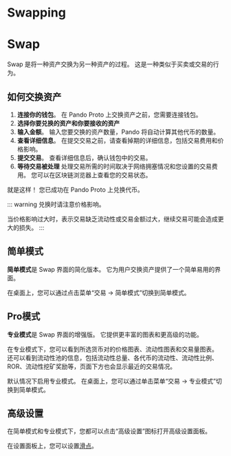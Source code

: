 # Swapping

# Swap

Swap 是将一种资产交换为另一种资产的过程。 这是一种类似于买卖或交易的行为。

## 如何交换资产

1. **连接你的钱包**。
    在 Pando Proto 上交换资产之前，您需要连接钱包。
2. **选择你要兑换的资产和你要接收的资产**
3. **输入金额**。
    输入您要交换的资产数量，Pando 将自动计算其他代币的数量。
4. **查看详细信息**。
    在提交交易之前，请查看掉期的详细信息，包括交易费用和价格影响。
5. **提交交易**。
    查看详细信息后，确认钱包中的交易。
6. **等待交易被处理**
    处理交易所需的时间取决于网络拥塞情况和您设置的交易费用。 您可以在区块链浏览器上查看您的交易状态。

就是这样！ 您已成功在 Pando Proto 上兑换代币。

::: warning
兑换时请注意价格影响。

当价格影响过大时，表示交易缺乏流动性或交易金额过大，继续交易可能会造成更大的损失。
:::


## 简单模式

**简单模式**是 Swap 界面的简化版本。 它为用户交换资产提供了一个简单易用的界面。

在桌面上，您可以通过点击菜单“交易 -> 简单模式”切换到简单模式。

## Pro模式

**专业模式**是 Swap 界面的增强版。 它提供更丰富的图表和更高级的功能。

在专业模式下，您可以看到所选货币对的价格图表、流动性图表和交易量图表。 还可以看到流动性池的信息，包括流动性总量、各代币的流动性、流动性比例、ROR、流动性挖矿奖励等，页面下方也会显示最近的交易情况。

默认情况下启用专业模式。 在桌面上，您可以通过单击菜单“交易 -> 专业模式”切换到简单模式。

## 高级设置

在简单模式和专业模式下，您都可以点击“高级设置”图标打开高级设置面板。

在设置面板上，您可以设置[滑点](../manual/trade.md#slippage-tolerance)。